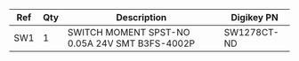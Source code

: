 |Ref|Qty|Description|Digikey PN|
|---|---|-----------|------|
|SW1|1|SWITCH MOMENT SPST-NO 0.05A 24V SMT B3FS-4002P|SW1278CT-ND|


